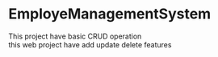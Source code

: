 # EmployeManagementSystem
This project have basic CRUD operation  
this web project have add update delete features 
